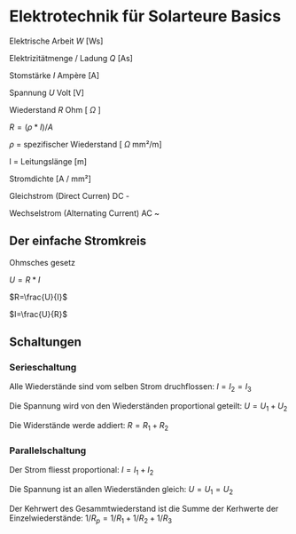 # Elektrotechnik für Solarteure Basics

Elektrische Arbeit  $W$ [Ws]

Elektrizitätmenge / Ladung $Q$ [As]

Stomstärke $I$ Ampère [A]

Spannung $U$ Volt [V]

Wiederstand $R$ Ohm [ $\Omega$ ]

$R=(\rho*I)/A$

$\rho$ = spezifischer Wiederstand [ $\Omega$ mm²/m]

l = Leitungslänge [m]

Stromdichte [A / mm²]

Gleichstrom (Direct Curren) DC -

Wechselstrom (Alternating Current) AC ~

## Der einfache Stromkreis

Ohmsches gesetz 

$U=R*I$

$R=\frac{U}{I}$

$I=\frac{U}{R}$

## Schaltungen

### Serieschaltung


Alle Wiederstände sind vom selben Strom druchflossen:
$I = I_2 = I_3$

Die Spannung wird von den Wiederständen proportional geteilt:
$U = U_1 + U_2$

Die Widerstände werde addiert: 
$R = R_1 + R_2$

### Parallelschaltung

Der Strom fliesst proportional:
$I = I_1 + I_2$

Die Spannung ist an allen Wiederständen gleich:
$U=U_1=U_2$


Der  Kehrwert des Gesammtwiederstand ist die Summe der Kerhwerte der Einzelwiederstände: 
$1/R_p= 1/R_1 + 1/R_2 + 1/R_3$




